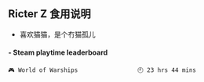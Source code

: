 ## Ricter Z 食用说明
- 喜欢猫猫，是个冇猫孤儿

<!-- steam-box start -->
#### - Steam playtime leaderboard
```text
🎮 World of Warships                 🕘 23 hrs 44 mins
```
<!-- Powered by https://github.com/YouEclipse/steam-box . -->
<!-- steam-box end -->
